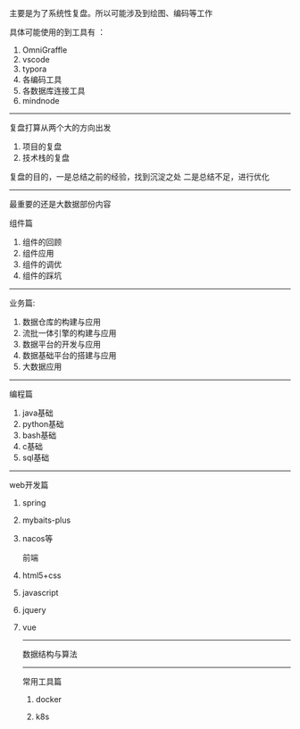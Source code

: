 


主要是为了系统性复盘。所以可能涉及到绘图、编码等工作

具体可能使用的到工具有 ：

1. OmniGraffle
2. vscode
3. typora
4. 各编码工具
5. 各数据库连接工具
6. mindnode

---

复盘打算从两个大的方向出发

1. 项目的复盘
2. 技术栈的复盘

复盘的目的，一是总结之前的经验，找到沉淀之处 二是总结不足，进行优化

---

最重要的还是大数据部份内容

组件篇

1. 组件的回顾
2. 组件应用
3. 组件的调优
4. 组件的踩坑

---

业务篇:

1. 数据仓库的构建与应用
2. 流批一体引擎的构建与应用
3. 数据平台的开发与应用
4. 数据基础平台的搭建与应用
5. 大数据应用

---

编程篇

1. java基础
2. python基础
3. bash基础
4. c基础
5. sql基础

---

web开发篇

1. spring

2. mybaits-plus

3. nacos等

   前端

4. html5+css

5. javascript

6. jquery

7. vue

   ---

   数据结构与算法

   ----

   常用工具篇

   1. docker

   2. k8s

      